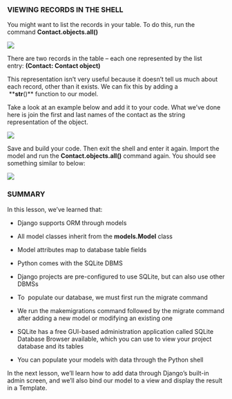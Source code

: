 ### VIEWING RECORDS IN THE SHELL

You might want to list the records in your table. To do this, run the
command **Contact.objects.all()**

![](http://codeinstitute.wpengine.com/wp-content/uploads/2015/11/1448898161_image15.png)

There are two records in the table – each one represented by the list
entry: **(Contact: Contact object)**

This representation isn’t very useful because it doesn’t tell us much about each
record, other than it exists. We can fix this by adding a
 \*\*__str__()\*\* function to our model.

Take a look at an example below and add it to your code. What we’ve done here is
join the first and last names of the contact as the string representation of the
object.

![](http://codeinstitute.wpengine.com/wp-content/uploads/2015/11/1448898161_image16.png)

Save and build your code. Then exit the shell and enter it again. Import the
model and run the **Contact.objects.all()** command again. You should see
something similar to below:

![](http://codeinstitute.wpengine.com/wp-content/uploads/2015/11/1448898161_image17.png)

### SUMMARY

In this lesson, we’ve learned that:

-   Django supports ORM through models

-   All model classes inherit from the **models.Model** class

-   Model attributes map to database table fields

-   Python comes with the SQLite DBMS

-   Django projects are pre-configured to use SQLite, but can also use other
    DBMSs

-   To  populate our database, we must first run the migrate command

-   We run the makemigrations command followed by the migrate command after
    adding a new model or modifying an existing one

-   SQLite has a free GUI-based administration application called SQLite
    Database Browser available, which you can use to view your project database
    and its tables

-   You can populate your models with data through the Python shell

In the next lesson, we’ll learn how to add data through Django’s built-in admin
screen, and we’ll also bind our model to a view and display the result in a
Template.

